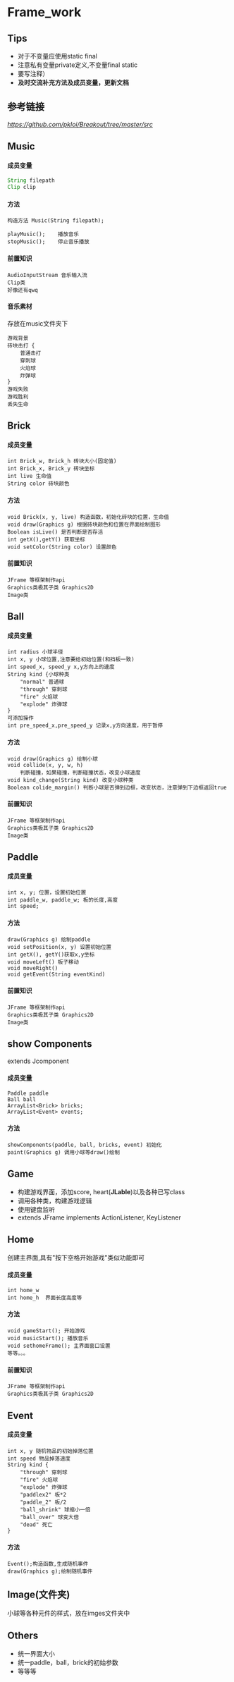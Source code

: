 # Frame_work

## Tips

- 对于不变量应使用static final
- 注意私有变量private定义,不变量final static
- 要写注释）
- **及时交流补充方法及成员变量，更新文档**

## 参考链接

*https://github.com/pkloi/Breakout/tree/master/src*

## Music

#### 成员变量

```java
String filepath
Clip clip
```

#### 方法 

```
构造方法 Music(String filepath);

playMusic();	播放音乐
stopMusic();	停止音乐播放

```

#### 前置知识

```
AudioInputStream 音乐输入流
Clip类
好像还有qwq
```

#### 音乐素材

存放在music文件夹下

```
游戏背景
砖块击打 {
	普通击打
	穿刺球
	火焰球
	炸弹球
}
游戏失败
游戏胜利
丢失生命
```

## Brick

#### 成员变量

```
int Brick_w, Brick_h 砖块大小(固定值)
int Brick_x, Brick_y 砖块坐标
int live 生命值
String color 砖块颜色
```

#### 方法

```
void Brick(x, y, live) 构造函数，初始化砖块的位置，生命值
void draw(Graphics g) 根据砖块颜色和位置在界面绘制图形
Boolean isLive() 是否判断是否存活
int getX(),getY() 获取坐标
void setColor(String color) 设置颜色
```

#### 前置知识

```
JFrame 等框架制作api
Graphics类极其子类 Graphics2D
Image类
```



## Ball

#### 成员变量

```
int radius 小球半径
int x, y 小球位置,注意要给初始位置(和挡板一致)
int speed_x, speed_y x,y方向上的速度
String kind {小球种类
	"normal" 普通球
	"through" 穿刺球
	"fire" 火焰球
	"explode" 炸弹球
}
可添加操作
int pre_speed_x,pre_speed_y 记录x,y方向速度，用于暂停
```

#### 方法

```
void draw(Graphics g) 绘制小球
void collide(x, y, w, h) 
	判断碰撞，如果碰撞，判断碰撞状态，改变小球速度
void kind_change(String kind) 改变小球种类
Boolean colide_margin() 判断小球是否弹到边框，改变状态，注意弹到下边框返回true
```

#### 前置知识

```
JFrame 等框架制作api
Graphics类极其子类 Graphics2D
Image类
```



## Paddle

#### 成员变量

```
int x, y; 位置，设置初始位置
int paddle_w, paddle_w; 板的长度,高度
int speed;
```

#### 方法

```
draw(Graphics g) 绘制paddle
void setPosition(x, y) 设置初始位置
int getX(), getY()获取x,y坐标
void moveLeft() 板子移动
void moveRight()
void getEvent(String eventKind)
```

#### 前置知识

```
JFrame 等框架制作api
Graphics类极其子类 Graphics2D
Image类
```



## show Components 

extends Jcomponent

#### 成员变量

```
Paddle paddle
Ball ball
ArrayList<Brick> bricks;
ArrayList<Event> events;
```

#### 方法

```
showComponents(paddle, ball, bricks, event) 初始化
paint(Graphics g) 调用小球等draw()绘制
```



## Game 

- 构建游戏界面，添加score, heart(**JLable**)以及各种已写class
- 调用各种类，构建游戏逻辑
- 使用键盘监听
- extends JFrame implements ActionListener, KeyListener

## Home

创建主界面,具有"按下空格开始游戏"类似功能即可

#### 成员变量

```
int home_w 
int home_h	界面长度高度等
```

#### 方法

```
void gameStart(); 开始游戏
void musicStart(); 播放音乐
void sethomeFrame(); 主界面窗口设置
等等。。。
```

#### 前置知识

```
JFrame 等框架制作api
Graphics类极其子类 Graphics2D
```

## Event

#### 成员变量

```
int x, y 随机物品的初始掉落位置
int speed 物品掉落速度
String kind {
	"through" 穿刺球
	"fire" 火焰球
	"explode" 炸弹球
	"paddlex2" 板*2
    "paddle_2" 板/2
    "ball_shrink" 球缩小一倍
    "ball_over" 球变大倍
    "dead" 死亡
}
```

#### 方法

```
Event();构造函数,生成随机事件
draw(Graphics g);绘制随机事件
```



## Image(文件夹)

小球等各种元件的样式，放在imges文件夹中

## Others

- 统一界面大小
- 统一paddle，ball，brick的初始参数
- 等等等